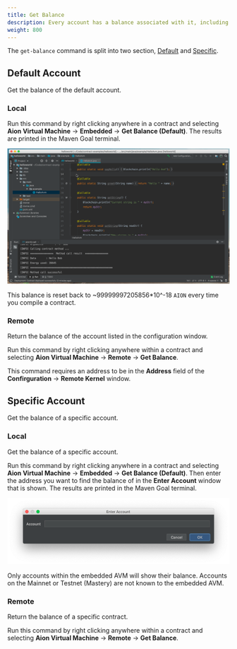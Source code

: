 ```yaml
---
title: Get Balance
description: Every account has a balance associated with it, including empty accounts. Finding out the balance of an account is incredibly simple with the Aion4j plugin for IntelliJ.
weight: 800
---
```


The `get-balance` command is split into two section, [Default](#default-account) and [Specific](#specific-account).

## Default Account

Get the balance of the default account.

### Local

Run this command by right clicking anywhere in a contract and selecting **Aion Virtual Machine** → **Embedded** → **Get Balance (Default)**. The results are printed in the Maven Goal terminal.

![Get Default Balance Embedded](/developers/tools/intellij-plugin/images/get-balance-default-embedded.gif)

This balance is reset back to ~99999997205856*10^-18 `AION` every time you compile a contract.

### Remote

Return the balance of the account listed in the configuration window.

Run this command by right clicking anywhere within a contract and selecting **Aion Virtual Machine** → **Remote** → **Get Balance**.

This command requires an address to be in the **Address** field of the **Confirguration** → **Remote Kernel** window.

## Specific Account

Get the balance of a specific account.

### Local

Get the balance of a specific account.

Run this command by right clicking anywhere in a contract and selecting **Aion Virtual Machine** → **Embedded** → **Get Balance (Default)**. Then enter the address you want to find the balance of in the **Enter Account** window that is shown. The results are printed in the Maven Goal terminal.

![Get Default Balance Embedded](/developers/tools/intellij-plugin/images/get-balance-account-window-embedded.png)

Only accounts within the embedded AVM will show their balance. Accounts on the Mainnet or Testnet (Mastery) are not known to the embedded AVM.

### Remote

Return the balance of a specific contract.

Run this command by right clicking anywhere within a contract and selecting **Aion Virtual Machine** → **Remote** → **Get Balance**.
